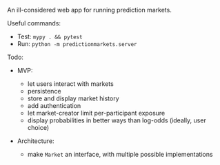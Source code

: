 An ill-considered web app for running prediction markets.

Useful commands:

- Test: `mypy . && pytest`
- Run: `python -m predictionmarkets.server`

Todo:

- MVP:

    - let users interact with markets
    - persistence
    - store and display market history
    - add authentication
    - let market-creator limit per-participant exposure
    - display probabilities in better ways than log-odds (ideally, user choice)

- Architecture:

    - make `Market` an interface, with multiple possible implementations
